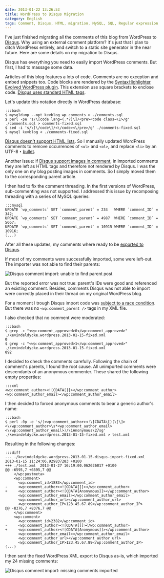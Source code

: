 ```yaml
---
date: 2013-01-22 13:26:53
title: WordPress to Disqus Migration
category: English
tags: Comment, Disqus, HTML, migration, MySQL, SQL, Regular expression, WordPress, Perl
---
```


I've just finished migrating all the comments of this blog from WordPress to
[Disqus](https://disqus.com). Why using an external comment platform? It's just
that I plan to ditch WordPress entirely, and switch to a static site generator
in the near future. Here are some details on my migration to Disqus.

Disqus has everything you need to easily import WordPress comments. But first,
I had to massage some data.

Articles of this blog features a lots of code. Comments are no exception and
embed snippets too. Code blocks are rendered by the [SyntaxHighlighter Evolved
WordPress plugin](https://wordpress.org/extend/plugins/syntaxhighlighter/). This
extension use square brackets to enclose code. [Disqus uses standard HTML
tags](https://help.disqus.com/customer/portal/articles/665057).

Let's update this notation directly in WordPress database:

    :::bash
    $ mysqldump --opt kevblog wp_comments > ./comments.sql
    $ perl -pe 's/\[code lang=(.*?)\]/<pre><code class=\1>/g' ./comments.sql > comments-fixed.sql
    $ sed -i 's/\[\/code\]/<\/code><\/pre>/g' ./comments-fixed.sql
    $ mysql kevblog < ./comments-fixed.sql

[Disqus doesn't support HTML
lists](https://help.disqus.com/customer/portal/articles/466253-what-html-tags-are-allowed-within-comments).
So I manually updated WordPress comments to remove occurrences of `<ul>` and
`<ol>`, and replace `<li>` by an UTF-8 `•`
[bullet](https://en.wikipedia.org/wiki/Bullet_(typography)).

Another issue: if [Disqus support images in
comment](https://blog.disqus.com/post/3764930816/fun-with-images), in imported
comments they are left as HTML tags and therefore not rendered by Disqus. I was
the only one on my blog posting images in comments. So I simply moved them to
the corresponding parent article.

I then had to fix the comment threading. In the first versions of WordPress,
sub-commenting was not supported. I addressed this issue by recomposing
threading with a series of MySQL queries:

    :::mysql
    UPDATE `wp_comments` SET `comment_parent` = 234   WHERE `comment_ID` = 342;
    UPDATE `wp_comments` SET `comment_parent` = 4987  WHERE `comment_ID` = 5667;
    UPDATE `wp_comments` SET `comment_parent` = 10915 WHERE `comment_ID` = 10916;
    (...)

After all these updates, my comments where ready to be [exported to
Disqus](https://help.disqus.com/customer/portal/articles/466255-exporting-comments-from-wordpress-to-disqus).

If most of my comments were successfully imported, some were left-out. The
importer was not able to find their parents:

![Disqus comment import: unable to find parent
post](/uploads/2013/disqus-import-error.png)

But the reported error was not true: parent's IDs were good and referenced an
existing comment. Besides, comments Disqus was not able to import were
correctly placed in their thread on my original WordPress blog.

For a moment I trough Disqus import code was [subject to a race
condition](https://groups.google.com/d/topic/disqus-dev/LqCcFy67RJY/discussion).
But there was no `<wp:comment_parent />` tags in my XML file.

I also checked that no comment were moderated:

    :::bash
    $ grep -c "<wp:comment_approved>0</wp:comment_approved>" ./kevindeldycke.wordpress.2013-01-15-fixed.xml
    0
    $ grep -c "<wp:comment_approved>1</wp:comment_approved>" ./kevindeldycke.wordpress.2013-01-15-fixed.xml
    892

I decided to check the comments carefully. Following the chain of comment's
parents, I found the root cause. All unimported comments were descendants of an
anonymous commenter. These shared the following empty properties:

    :::xml
    <wp:comment_author><![CDATA[]]></wp:comment_author>
    <wp:comment_author_email></wp:comment_author_email>

I then decided to forced anonymous comments to bear a generic author's name:

    :::bash
    $ perl -0p -e 's/(<wp:comment_author><!\[CDATA\[)(\]\]><\/wp:comment_author>\s*<wp:comment_author_email><\/wp:comment_author_email>)/\1Anonymous\2/sg' ./kevindeldycke.wordpress.2013-01-15-fixed.xml > test.xml

Resulting in the following changes:

    :::diff
    --- ./kevindeldycke.wordpress.2013-01-15-disqus-import-fixed.xml        2013-01-15 11:24:06.929837283 +0100
    +++ ./test.xml  2013-01-27 16:19:00.062626017 +0100
    @@ -6595,7 +6595,7 @@
        </wp:postmeta>
        <wp:comment>
          <wp:comment_id>1883</wp:comment_id>
    -     <wp:comment_author><![CDATA[]]></wp:comment_author>
    +     <wp:comment_author><![CDATA[Anonymous]]></wp:comment_author>
          <wp:comment_author_email></wp:comment_author_email>
          <wp:comment_author_url></wp:comment_author_url>
          <wp:comment_author_IP>123.45.67.89</wp:comment_author_IP>
    @@ -8376,7 +8376,7 @@
        </wp:comment>
        <wp:comment>
          <wp:comment_id>2382</wp:comment_id>
    -     <wp:comment_author><![CDATA[]]></wp:comment_author>
    +     <wp:comment_author><![CDATA[Anonymous]]></wp:comment_author>
          <wp:comment_author_email></wp:comment_author_email>
          <wp:comment_author_url></wp:comment_author_url>
          <wp:comment_author_IP>123.45.67.89</wp:comment_author_IP>
    (...)

I then sent the fixed WordPress XML export to Disqus as-is, which imported my
24 missing comments:

![Disqus comment import: missing comments
imported](/uploads/2013/disqus-import-complete.png)
